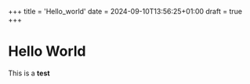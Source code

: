 +++
title = 'Hello_world'
date = 2024-09-10T13:56:25+01:00
draft = true
+++


# Hello World

This is a **test**
